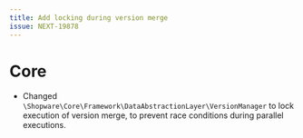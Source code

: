 ```yaml
---
title: Add locking during version merge
issue: NEXT-19878
---
```

# Core
* Changed `\Shopware\Core\Framework\DataAbstractionLayer\VersionManager` to lock execution of version merge, to prevent race conditions during parallel executions.
